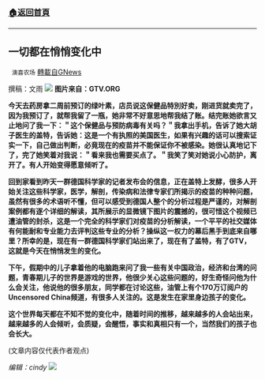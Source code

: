 ###  [:house:返回首頁](https://github.com/ourhimalayas/txt)
---


## 一切都在悄悄变化中
` 澳喜农场` [轉載自GNews](https://gnews.org/zh-hans/1549278/)

撰稿：文雨
![](https://assets.gnews.org/wp-content/uploads/2021/09/DB3A07FB-FCC1-47DC-A142-8FEDE2FACF64.jpeg)
**图片来自：GTV.ORG**

**今天去药房拿二周前预订的绿叶素，店员说这保健品特別好卖，刚进货就卖完了，因为我预订了，就帮我留了一瓶，她非常不好意思地帮我结了账。结完账她欲言又止地问了我一下：＂这个保健品与预防病毒有关吗？＂我拿出手机，告诉了她大胡子医生的盖特，告诉她：这是一个有执照的美国医生，如果有兴趣的话可以搜索证实一下，自己做出判断，必竟现在的疫苗并不能保证你不被感染。她很认真地记下了，完了她笑着对我说：＂看来我也需要买点了。＂我笑了笑对她说小心防护，离开了。有人开始变得愿意倾听了。**

**回到家看到昨天一群德国科学家的记者发布会的信息，正在盖特上发酵，很多人开始关注这些科学家，医学，解剖，传染病和法律专家们所揭示的疫苗的种种问题，虽然有很多的术语听不懂，但可以感受到德国人整个的分析过程是严谨的，对解剖案例都有逐个详细的解读，其所展示的显微镜下图片的震撼的，很可惜这个视频已遭油管的封杀，这是一个完全的科学家们对疫苗的分析解读，一个平平的社交媒体有何能耐和专业能力去评判这些专业的分析？操纵这一权力的幕后黑手到底来自哪里？所幸的是，现在有一群德国科学家们站出来了，现在有了盖特，有了GTV，这就是今天在悄悄发生的变化。**

**下午，假期中的儿子拿着他的电脑跑来问了我一些有关中国政治，经济和台湾的问题，青春期儿子的世界是游戏的世界，他很少关心这些问题的，好生奇怪问他为什么会关注，他说他的很多朋友，同学都在讨论这些，油管上有个170万订阅户的Uncensored China频道，有很多人关注的。这是发生在家里身边孩子的变化。**

**这个世界每天都在不知不觉的变化中，随着时间的推移，越来越多的人会站出来，越来越多的人会倾听，会质疑，会醒悟，事实和真相只有一个，当然我们的孩子也会长大。**

(文章内容仅代表作者观点)

*编辑：cindy*
![](https://assets.gnews.org/wp-content/uploads/2021/09/澳喜图标2-1.jpg)

